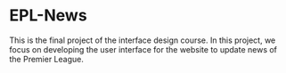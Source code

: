 # EPL-News
This is the final project of the interface design course. In this project, we focus on developing the user interface for the website to update news of the Premier League.
